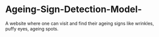 # Ageing-Sign-Detection-Model-
A website where one can visit and find their ageing signs like wrinkles, puffy eyes, ageing spots.
